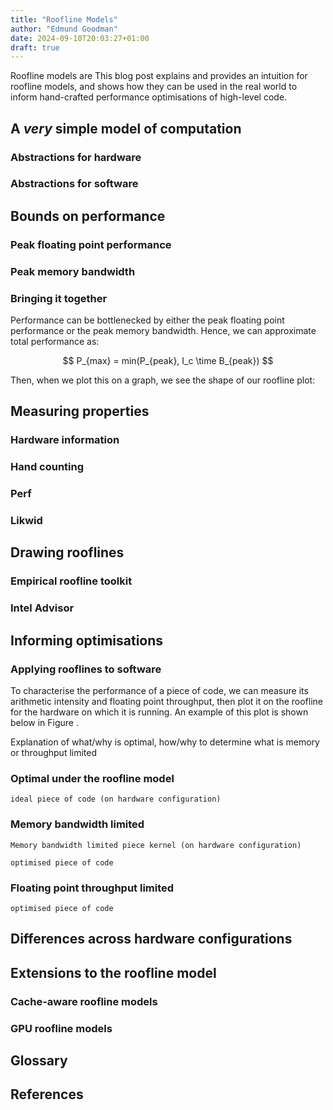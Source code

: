 ```yaml
---
title: "Roofline Models"
author: "Edmund Goodman"
date: 2024-09-10T20:03:27+01:00
draft: true
---
```


Roofline models are
This blog post explains and provides an intuition for roofline models, and shows how
they can be used in the real world to inform hand-crafted performance
optimisations of high-level code.

<!--more-->

## A *very* simple model of computation

### Abstractions for hardware

### Abstractions for software

<!-- -->

## Bounds on performance

### Peak floating point performance

### Peak memory bandwidth

### Bringing it together

Performance can be bottlenecked by either the peak floating point performance
or the peak memory bandwidth. Hence, we can approximate total performance as:

$$
P_{max} = min(P_{peak}, I_c \time B_{peak})
$$

Then, when we plot this on a graph, we see the shape of our roofline plot:

<!-- -->

## Measuring properties

### Hardware information

### Hand counting

### Perf

### Likwid

<!-- -->

## Drawing rooflines

### Empirical roofline toolkit

### Intel Advisor

<!-- -->

## Informing optimisations

### Applying rooflines to software

To characterise the performance of a piece of code, we can measure its
arithmetic intensity and floating point throughput, then plot it on the roofline
for the hardware on which it is running. An example of this plot is shown
below in Figure .

<!-- Roofline plot of optimal, and two types of limited - coloured quadrants -->

Explanation of what/why is optimal, how/why to determine what is memory or
throughput limited

### Optimal under the roofline model

```
ideal piece of code (on hardware configuration)
```

<!-- Roofline plot of optimal -->

<!-- Perf disassembly of optimal to show ratios -->

### Memory bandwidth limited

```
Memory bandwidth limited piece kernel (on hardware configuration)
```

<!-- Roofline plot of limited -->

<!-- Perf disassembly plot of limited -->

```
optimised piece of code
```

<!-- Roofline plot of optimal -->

### Floating point throughput limited

<!-- Roofline plot of limited -->

<!-- Perf disassembly plot of limited -->

```
optimised piece of code
```

<!-- Roofline plot of optimal -->

## Differences across hardware configurations

<!-- -->

## Extensions to the roofline model

### Cache-aware roofline models

### GPU roofline models

<!-- -->

## Glossary

<!-- -->

## References
